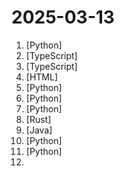 # 2025-03-13

1. [](https://github.comundefined "Like Manus, Computer Use Agent(CUA) and Omniparser, we are computer-using agents.AI-driven local automation assistant that uses natural language to make computers work by themselves") [Python]
2. [](https://github.comundefined "freeCodeCamp.org's open-source codebase and curriculum. Learn to code for free.") [TypeScript]
3. [](https://github.comundefined "TypeScript is a superset of JavaScript that compiles to clean JavaScript output.") [TypeScript]
4. [](https://github.comundefined "A non-saturating, open-ended environment for evaluating LLMs in Factorio") [HTML]
5. [](https://github.comundefined "AI Native Data App Development framework with AWEL(Agentic Workflow Expression Language) and Agents") [Python]
6. [](https://github.comundefined "Python SDK for AI agent monitoring, LLM cost tracking, benchmarking, and more. Integrates with most LLMs and agent frameworks including OpenAI Agents SDK, CrewAI, Langchain, Autogen, AG2, and CamelAI") [Python]
7. [](https://github.comundefined "A collective list of free APIs") [Python]
8. [](https://github.comundefined "A scrollable-tiling Wayland compositor.") [Rust]
9. [](https://github.comundefined "Your entire server infrastructure at your fingertips") [Java]
10. [](https://github.comundefined "🤗 LeRobot: Making AI for Robotics more accessible with end-to-end learning") [Python]
11. [](https://github.comundefined "Research and development (R&D) is crucial for the enhancement of industrial productivity, especially in the AI era, where the core aspects of R&D are mainly focused on data and models. We are committed to automating these high-value generic R&D processes through our open source R&D automation tool RD-Agent, which lets AI drive data-driven AI.") [Python]
12. [](https://github.comundefined "A curated list of amazingly awesome open-source sysadmin resources.") 
